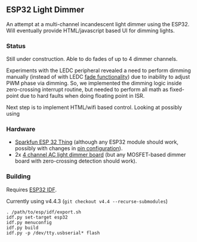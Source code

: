 ## ESP32 Light Dimmer


An attempt at a multi-channel incandescent light dimmer using the ESP32.  Will eventually provide HTML/javascript based UI for dimming lights.

### Status

Still under construction.  Able to do fades of up to 4 dimmer channels.

Experiments with the LEDC peripheral revealed a need to perform dimming manually (instead of with LEDC [fade functionality](http://esp-idf.readthedocs.io/en/latest/api/ledc.html#_CPPv213ledc_set_fade11ledc_mode_t14ledc_channel_t8uint32_t21ledc_duty_direction_t8uint32_t8uint32_t8uint32_t)) due to inability to adjust PWM phase via dimming.  So, we implemented the dimming logic inside zero-crossing interrupt routine, but needed to perform all math as fixed-point due to hard faults when doing floating point in ISR.

Next step is to implement HTML/wifi based control.  Looking at possibly using 


### Hardware

* [Sparkfun ESP 32 Thing](https://www.sparkfun.com/products/13907) (although any ESP32 module should work, possibly with changes in [pin configuration](https://cdn.sparkfun.com/assets/learn_tutorials/5/0/7/esp32-thing-graphical-datasheet-v02.png)).
* 2x [4 channel AC light dimmer board](http://www.inmojo.com/store/krida-electronics/item/4-channel-ac-light-dimmer-arduino--v2/) (but any MOSFET-based dimmer board with zero-crossing detection should work).

### Building

Requires [ESP32 IDF](https://github.com/espressif/esp-idf/).  

Currently using v4.4.3 (`git checkout v4.4 --recurse-submodules`)

```
. /path/to/esp/idf/export.sh
idf.py set-target esp32
idf.py menuconfig
idf.py build
idf.py -p /dev/tty.usbserial* flash
```
